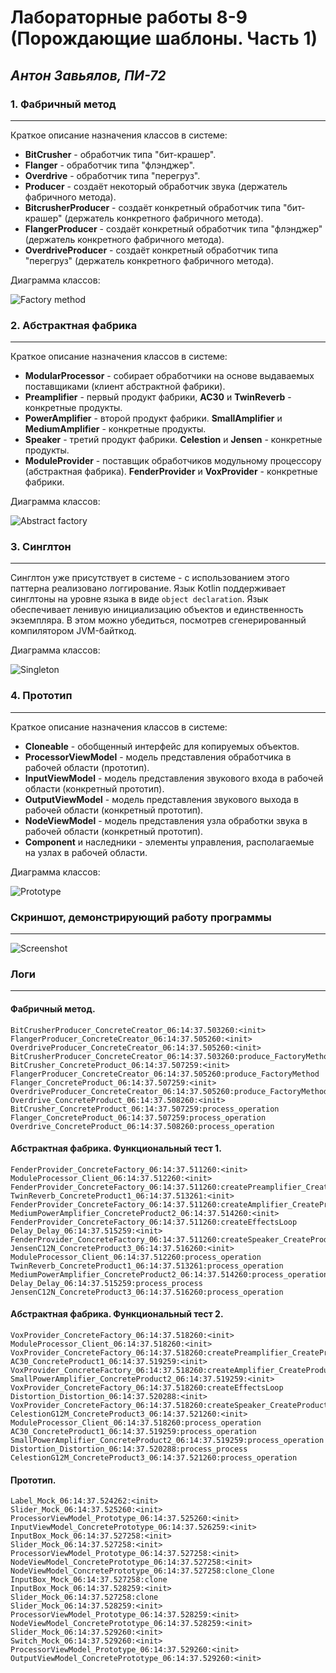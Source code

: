 Лабораторные работы 8-9 (Порождающие шаблоны. Часть 1)
=====================
_Антон Завьялов, ПИ-72_
-----------------------

### 1. Фабричный метод
--------------------
Краткое описание назначения классов в системе:
* __BitCrusher__ - обработчик типа "бит-крашер".
* __Flanger__ - обработчик типа "флэнджер".
* __Overdrive__ - обработчик типа "перегруз".
* __Producer__ - создаёт некоторый обработчик звука (держатель фабричного метода).
* __BitcrusherProducer__ - создаёт конкретный обработчик типа "бит-крашер" (держатель конкретного фабричного метода).
* __FlangerProducer__ - создаёт конкретный обработчик типа "флэнджер" (держатель конкретного фабричного метода).
* __OverdriveProducer__ - создаёт конкретный обработчик типа "перегруз" (держатель конкретного фабричного метода).

Диаграмма классов:

![Factory method](https://raw.githubusercontent.com/andiogenes/patterns/media/creational-1/factory_method.png)

### 2. Абстрактная фабрика
--------------------
Краткое описание назначения классов в системе:
* __ModularProcessor__ - собирает обработчики на основе выдаваемых поставщиками (клиент абстрактной фабрики).
* __Preamplifier__ - первый продукт фабрики, __AC30__ и __TwinReverb__ - конкретные продукты.
* __PowerAmplifier__ - второй продукт фабрики. __SmallAmplifier__ и __MediumAmplifier__ - конкретные продукты.
* __Speaker__ - третий продукт фабрики. __Celestion__ и __Jensen__ - конкретные продукты.
* __ModuleProvider__ - поставщик обработчиков модульному процессору (абстрактная фабрика). __FenderProvider__ и __VoxProvider__ - конкретные фабрики.

Диаграмма классов:

![Abstract factory](https://raw.githubusercontent.com/andiogenes/patterns/media/creational-1/abstract_factory.png)

### 3. Синглтон
----------------------
Синглтон уже присутствует в системе - с использованием этого паттерна реализовано логгирование. Язык Kotlin поддерживает синглтоны
на уровне языка в виде `object declaration`. Язык обеспечивает ленивую инициализацию объектов и единственность экземпляра. В этом
можно убедиться, посмотрев сгенерированный компилятором JVM-байткод.

Диаграмма классов:

![Singleton](https://raw.githubusercontent.com/andiogenes/patterns/media/creational-1/singleton.png)

### 4. Прототип
------------------
Краткое описание назначения классов в системе:
* __Cloneable<T>__ - обобщенный интерфейс для копируемых объектов.
* __ProcessorViewModel__ - модель представления обработчика в рабочей области (прототип).
* __InputViewModel__ - модель представления звукового входа в рабочей области (конкретный прототип).
* __OutputViewModel__ - модель представления звукового выхода в рабочей области (конкретный прототип).
* __NodeViewModel__ - модель представления узла обработки звука в рабочей области (конкретный прототип).
* __Component__ и наследники - элементы управления, располагаемые на узлах в рабочей области.

Диаграмма классов:

![Prototype](https://raw.githubusercontent.com/andiogenes/patterns/media/creational-1/prototype.png)


### __Скриншот, демонстрирующий работу программы__
--------------------------------------------------
![Screenshot](https://raw.githubusercontent.com/andiogenes/patterns/media/creational-1/screen.png)

### __Логи__
------------
#### Фабричный метод.
```
BitCrusherProducer_ConcreteCreator_06:14:37.503260:<init>
FlangerProducer_ConcreteCreator_06:14:37.505260:<init>
OverdriveProducer_ConcreteCreator_06:14:37.505260:<init>
BitCrusherProducer_ConcreteCreator_06:14:37.503260:produce_FactoryMethod
BitCrusher_ConcreteProduct_06:14:37.507259:<init>
FlangerProducer_ConcreteCreator_06:14:37.505260:produce_FactoryMethod
Flanger_ConcreteProduct_06:14:37.507259:<init>
OverdriveProducer_ConcreteCreator_06:14:37.505260:produce_FactoryMethod
Overdrive_ConcreteProduct_06:14:37.508260:<init>
BitCrusher_ConcreteProduct_06:14:37.507259:process_operation
Flanger_ConcreteProduct_06:14:37.507259:process_operation
Overdrive_ConcreteProduct_06:14:37.508260:process_operation
```

#### Абстрактная фабрика. Функциональный тест 1.
```
FenderProvider_ConcreteFactory_06:14:37.511260:<init>
ModuleProcessor_Client_06:14:37.512260:<init>
FenderProvider_ConcreteFactory_06:14:37.511260:createPreamplifier_CreateProduct1
TwinReverb_ConcreteProduct1_06:14:37.513261:<init>
FenderProvider_ConcreteFactory_06:14:37.511260:createAmplifier_CreateProduct2
MediumPowerAmplifier_ConcreteProduct2_06:14:37.514260:<init>
FenderProvider_ConcreteFactory_06:14:37.511260:createEffectsLoop
Delay_Delay_06:14:37.515259:<init>
FenderProvider_ConcreteFactory_06:14:37.511260:createSpeaker_CreateProduct3
JensenC12N_ConcreteProduct3_06:14:37.516260:<init>
ModuleProcessor_Client_06:14:37.512260:process_operation
TwinReverb_ConcreteProduct1_06:14:37.513261:process_operation
MediumPowerAmplifier_ConcreteProduct2_06:14:37.514260:process_operation
Delay_Delay_06:14:37.515259:process_process
JensenC12N_ConcreteProduct3_06:14:37.516260:process_operation
```

#### Абстрактная фабрика. Функциональный тест 2.
```
VoxProvider_ConcreteFactory_06:14:37.518260:<init>
ModuleProcessor_Client_06:14:37.518260:<init>
VoxProvider_ConcreteFactory_06:14:37.518260:createPreamplifier_CreateProduct1
AC30_ConcreteProduct1_06:14:37.519259:<init>
VoxProvider_ConcreteFactory_06:14:37.518260:createAmplifier_CreateProduct2
SmallPowerAmplifier_ConcreteProduct2_06:14:37.519259:<init>
VoxProvider_ConcreteFactory_06:14:37.518260:createEffectsLoop
Distortion_Distortion_06:14:37.520288:<init>
VoxProvider_ConcreteFactory_06:14:37.518260:createSpeaker_CreateProduct3
CelestionG12M_ConcreteProduct3_06:14:37.521260:<init>
ModuleProcessor_Client_06:14:37.518260:process_operation
AC30_ConcreteProduct1_06:14:37.519259:process_operation
SmallPowerAmplifier_ConcreteProduct2_06:14:37.519259:process_operation
Distortion_Distortion_06:14:37.520288:process_process
CelestionG12M_ConcreteProduct3_06:14:37.521260:process_operation
```

#### Прототип.
```
Label_Mock_06:14:37.524262:<init>
Slider_Mock_06:14:37.525260:<init>
ProcessorViewModel_Prototype_06:14:37.525260:<init>
InputViewModel_ConcretePrototype_06:14:37.526259:<init>
InputBox_Mock_06:14:37.527258:<init>
Slider_Mock_06:14:37.527258:<init>
ProcessorViewModel_Prototype_06:14:37.527258:<init>
NodeViewModel_ConcretePrototype_06:14:37.527258:<init>
NodeViewModel_ConcretePrototype_06:14:37.527258:clone_Clone
InputBox_Mock_06:14:37.527258:clone
InputBox_Mock_06:14:37.528259:<init>
Slider_Mock_06:14:37.527258:clone
Slider_Mock_06:14:37.528259:<init>
ProcessorViewModel_Prototype_06:14:37.528259:<init>
NodeViewModel_ConcretePrototype_06:14:37.528259:<init>
Slider_Mock_06:14:37.529260:<init>
Switch_Mock_06:14:37.529260:<init>
ProcessorViewModel_Prototype_06:14:37.529260:<init>
OutputViewModel_ConcretePrototype_06:14:37.529260:<init>
```